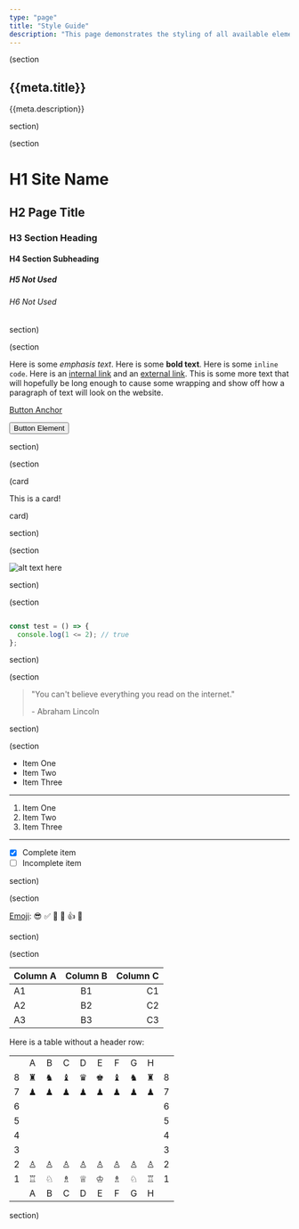 ```yaml
---
type: "page"
title: "Style Guide"
description: "This page demonstrates the styling of all available elements."
---
```


(section

## {{meta.title}}

{{meta.description}}

section)

(section

# H1 Site Name

## H2 Page Title

### H3 Section Heading

#### H4 Section Subheading

##### H5 Not Used

###### H6 Not Used

section)

(section

Here is some *emphasis text*. Here is some **bold text**. Here is some `inline code`. Here is an [internal link](/) and an [external link](https://github.com). This is some more text that will hopefully be long enough to cause some wrapping and show off how a paragraph of text will look on the website.

<a class="button" href="/style">Button Anchor</a>

<button>Button Element</button>

section)

(section

(card

This is a card!

card)

section)

(section

![alt text here](/trees.jpg)

section)

(section

```js

const test = () => {
  console.log(1 <= 2); // true
};

```

section)

(section

> "You can't believe everything you read on the internet."
>
> \- Abraham Lincoln

section)

(section

- Item One
- Item Two
- Item Three

---

1. Item One
1. Item Two
1. Item Three

---

- [x] Complete item
- [ ] Incomplete item

section)

(section

[Emoji](https://github.com/ricealexander/emoji-list):
:sunglasses: :white_check_mark: :100: :signal_strength: :+1: :tada:

section)

(section

|Column A | Column B | Column C |
|:--------|:--------:|---------:|
| A1      | B1       | C1       |
| A2      | B2       | C2       |
| A3      | B3       | C3       |

Here is a table without a header row:

|   |         |         |         |         |         |         |         |         |   |
|:-:|:-------:|:-------:|:-------:|:-------:|:-------:|:-------:|:-------:|:-------:|:-:|
|   |    A    |    B    |    C    |    D    |    E    |    F    |    G    |    H    |   |
| 8 | &#9820; | &#9822; | &#9821; | &#9819; | &#9818; | &#9821; | &#9822; | &#9820; | 8 |
| 7 | &#9823; | &#9823; | &#9823; | &#9823; | &#9823; | &#9823; | &#9823; | &#9823; | 7 |
| 6 |         |         |         |         |         |         |         |         | 6 |
| 5 |         |         |         |         |         |         |         |         | 5 |
| 4 |         |         |         |         |         |         |         |         | 4 |
| 3 |         |         |         |         |         |         |         |         | 3 |
| 2 | &#9817; | &#9817; | &#9817; | &#9817; | &#9817; | &#9817; | &#9817; | &#9817; | 2 |
| 1 | &#9814; | &#9816; | &#9815; | &#9813; | &#9812; | &#9815; | &#9816; | &#9814; | 1 |
|   |    A    |    B    |    C    |    D    |    E    |    F    |    G    |    H    |   |

section)